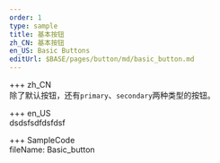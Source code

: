 ```yaml
---
order: 1
type: sample
title: 基本按钮
zh_CN: 基本按钮
en_US: Basic Buttons
editUrl: $BASE/pages/button/md/basic_button.md
---
```


+++ zh_CN  
除了默认按钮，还有<Code>primary</Code>、<Code>secondary</Code>两种类型的按钮。

+++ en_US  
dsdsfsdfdsfdsf

+++ SampleCode  
fileName: Basic_button
